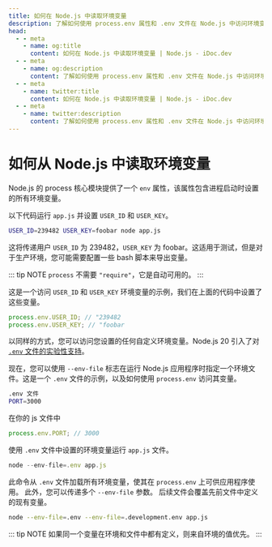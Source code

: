 ```yaml
---
title: 如何在 Node.js 中读取环境变量
description: 了解如何使用 process.env 属性和 .env 文件在 Node.js 中访问环境变量。
head:
  - - meta
    - name: og:title
      content: 如何在 Node.js 中读取环境变量 | Node.js - iDoc.dev
  - - meta
    - name: og:description
      content: 了解如何使用 process.env 属性和 .env 文件在 Node.js 中访问环境变量。
  - - meta
    - name: twitter:title
      content: 如何在 Node.js 中读取环境变量 | Node.js - iDoc.dev
  - - meta
    - name: twitter:description
      content: 了解如何使用 process.env 属性和 .env 文件在 Node.js 中访问环境变量。
---
```



# 如何从 Node.js 中读取环境变量

Node.js 的 process 核心模块提供了一个 `env` 属性，该属性包含进程启动时设置的所有环境变量。

以下代码运行 `app.js` 并设置 `USER_ID` 和 `USER_KEY`。

```bash
USER_ID=239482 USER_KEY=foobar node app.js
```

这将传递用户 `USER_ID` 为 239482，`USER_KEY` 为 foobar。这适用于测试，但是对于生产环境，您可能需要配置一些 bash 脚本来导出变量。

::: tip NOTE
`process` 不需要 `"require"`，它是自动可用的。
:::

这是一个访问 `USER_ID` 和 `USER_KEY` 环境变量的示例，我们在上面的代码中设置了这些变量。

```javascript
process.env.USER_ID; // "239482
process.env.USER_KEY; // "foobar
```

以同样的方式，您可以访问您设置的任何自定义环境变量。Node.js 20 引入了对 [`.env` 文件的实验性支持](/zh/nodejs/api/cli#env-file-config)。

现在，您可以使用 `--env-file` 标志在运行 Node.js 应用程序时指定一个环境文件。这是一个 `.env` 文件的示例，以及如何使用 `process.env` 访问其变量。

```bash
.env 文件
PORT=3000
```

在你的 js 文件中

```javascript
process.env.PORT; // 3000
```

使用 `.env` 文件中设置的环境变量运行 `app.js` 文件。

```js
node --env-file=.env app.js
```

此命令从 `.env` 文件加载所有环境变量，使其在 `process.env` 上可供应用程序使用。 此外，您可以传递多个 `--env-file` 参数。 后续文件会覆盖先前文件中定义的现有变量。

```bash
node --env-file=.env --env-file=.development.env app.js
```
::: tip NOTE
如果同一个变量在环境和文件中都有定义，则来自环境的值优先。
:::


